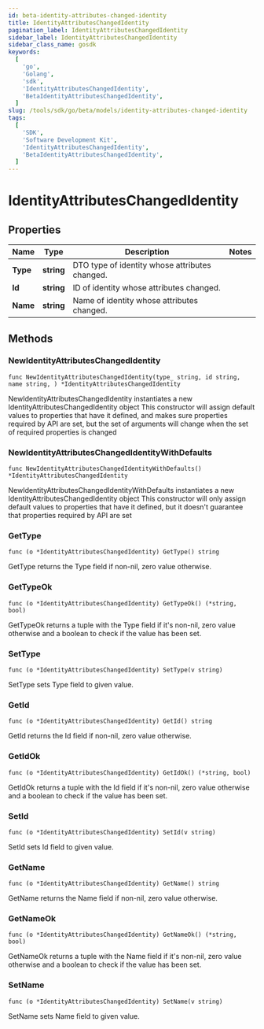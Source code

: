 ```yaml
---
id: beta-identity-attributes-changed-identity
title: IdentityAttributesChangedIdentity
pagination_label: IdentityAttributesChangedIdentity
sidebar_label: IdentityAttributesChangedIdentity
sidebar_class_name: gosdk
keywords:
  [
    'go',
    'Golang',
    'sdk',
    'IdentityAttributesChangedIdentity',
    'BetaIdentityAttributesChangedIdentity',
  ]
slug: /tools/sdk/go/beta/models/identity-attributes-changed-identity
tags:
  [
    'SDK',
    'Software Development Kit',
    'IdentityAttributesChangedIdentity',
    'BetaIdentityAttributesChangedIdentity',
  ]
---
```


# IdentityAttributesChangedIdentity

## Properties

| Name | Type | Description | Notes |
| --- | --- | --- | --- |
| **Type** | **string** | DTO type of identity whose attributes changed. |
| **Id** | **string** | ID of identity whose attributes changed. |
| **Name** | **string** | Name of identity whose attributes changed. |

## Methods

### NewIdentityAttributesChangedIdentity

`func NewIdentityAttributesChangedIdentity(type_ string, id string, name string, ) *IdentityAttributesChangedIdentity`

NewIdentityAttributesChangedIdentity instantiates a new IdentityAttributesChangedIdentity object This constructor will assign default values to properties that have it defined, and makes sure properties required by API are set, but the set of arguments will change when the set of required properties is changed

### NewIdentityAttributesChangedIdentityWithDefaults

`func NewIdentityAttributesChangedIdentityWithDefaults() *IdentityAttributesChangedIdentity`

NewIdentityAttributesChangedIdentityWithDefaults instantiates a new IdentityAttributesChangedIdentity object This constructor will only assign default values to properties that have it defined, but it doesn't guarantee that properties required by API are set

### GetType

`func (o *IdentityAttributesChangedIdentity) GetType() string`

GetType returns the Type field if non-nil, zero value otherwise.

### GetTypeOk

`func (o *IdentityAttributesChangedIdentity) GetTypeOk() (*string, bool)`

GetTypeOk returns a tuple with the Type field if it's non-nil, zero value otherwise and a boolean to check if the value has been set.

### SetType

`func (o *IdentityAttributesChangedIdentity) SetType(v string)`

SetType sets Type field to given value.

### GetId

`func (o *IdentityAttributesChangedIdentity) GetId() string`

GetId returns the Id field if non-nil, zero value otherwise.

### GetIdOk

`func (o *IdentityAttributesChangedIdentity) GetIdOk() (*string, bool)`

GetIdOk returns a tuple with the Id field if it's non-nil, zero value otherwise and a boolean to check if the value has been set.

### SetId

`func (o *IdentityAttributesChangedIdentity) SetId(v string)`

SetId sets Id field to given value.

### GetName

`func (o *IdentityAttributesChangedIdentity) GetName() string`

GetName returns the Name field if non-nil, zero value otherwise.

### GetNameOk

`func (o *IdentityAttributesChangedIdentity) GetNameOk() (*string, bool)`

GetNameOk returns a tuple with the Name field if it's non-nil, zero value otherwise and a boolean to check if the value has been set.

### SetName

`func (o *IdentityAttributesChangedIdentity) SetName(v string)`

SetName sets Name field to given value.
